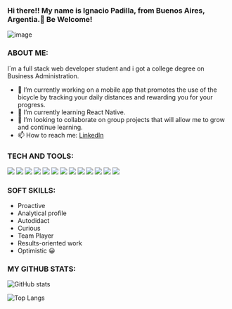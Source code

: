 ### Hi there!! My name is Ignacio Padilla, from Buenos Aires, Argentia.👋 Be Welcome!



![image](https://user-images.githubusercontent.com/82071606/143724015-5ddad09e-bad3-406d-ad61-75ca53386554.png)



### ABOUT ME:

I´m a full stack web developer student and i got a college degree on Business Administration.

- 🔭 I’m currently working on a mobile app that promotes the use of the bicycle by tracking your daily distances
and rewarding you for your progress.
- 🌱 I’m currently learning React Native.
- 👯 I’m looking to collaborate on group projects that will allow me to grow and continue learning.
- 📫 How to reach me: [LinkedIn](https://www.linkedin.com/in/ignacio-padilla-87b41a214/)

### TECH AND TOOLS:

<img src=https://user-images.githubusercontent.com/82071606/143724562-ea5ac13e-e6cc-48d3-a9f7-b22377e58280.png /> <img src=https://user-images.githubusercontent.com/82071606/143724566-43e50de4-b7d5-4192-8900-3d729f7c747c.png /> <img src=https://user-images.githubusercontent.com/82071606/143724571-5a5377b3-d904-40f2-8198-102fb2c16686.png /> <img src=https://user-images.githubusercontent.com/82071606/143724572-878348b6-21d6-4056-925f-21a600a62e97.png /> <img src=https://user-images.githubusercontent.com/82071606/143724576-b1795af4-7781-4250-a4e8-eb1779e4101f.png /> <img src =https://user-images.githubusercontent.com/82071606/143724578-daa425db-2485-4017-8aea-206a3bafde2d.png /> <img src=https://user-images.githubusercontent.com/82071606/143724579-0719c4ed-9f27-4c62-9f04-27906e8c42cf.png /> <img src=https://user-images.githubusercontent.com/82071606/143724581-e4987662-ec04-418f-97ed-6445012b5c34.png /> <img src=https://user-images.githubusercontent.com/82071606/143724582-c174c4cf-67d2-449b-af70-73300177a097.png /> <img src=https://user-images.githubusercontent.com/82071606/143724584-522cff8c-6436-409c-be3d-9e7333c5d719.png /> <img src=https://user-images.githubusercontent.com/82071606/143724590-f75e39f3-386c-4ed7-b2c8-11116ef000bd.png /> <img src=https://user-images.githubusercontent.com/82071606/143724593-8abed610-9b4a-45a4-bf2f-6f5632b5e7b8.png /> <img src=https://user-images.githubusercontent.com/82071606/143724595-8a2c39ae-863a-43db-8218-39e1bba99f10.png />


### SOFT SKILLS:

- Proactive
- Analytical profile
- Autodidact
- Curious
- Team Player
- Results-oriented work
- Optimistic :grinning:


### MY GITHUB STATS:

![GitHub stats](https://github-readme-stats.vercel.app/api?username=igpad94&show_icons=true&theme=tokyonight)

![Top Langs](https://github-readme-stats.vercel.app/api/top-langs/?username=igpad94&theme=tokyonight)
